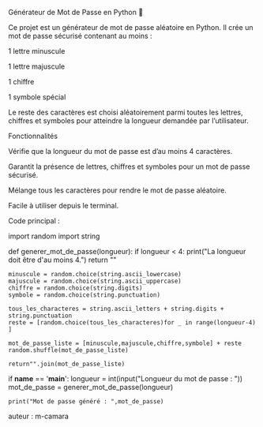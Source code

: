 Générateur de Mot de Passe en Python 🔐

Ce projet est un générateur de mot de passe aléatoire en Python. Il crée un mot de passe sécurisé contenant au moins :

1 lettre minuscule

1 lettre majuscule

1 chiffre

1 symbole spécial

Le reste des caractères est choisi aléatoirement parmi toutes les lettres, chiffres et symboles pour atteindre la longueur demandée par l’utilisateur.

Fonctionnalités

Vérifie que la longueur du mot de passe est d’au moins 4 caractères.

Garantit la présence de lettres, chiffres et symboles pour un mot de passe sécurisé.

Mélange tous les caractères pour rendre le mot de passe aléatoire.

Facile à utiliser depuis le terminal.

Code principal : 

import random
import string


def generer_mot_de_passe(longueur):
    if longueur < 4:
        print("La longueur doit être d'au moins 4.")
        return ""
    
    
    minuscule = random.choice(string.ascii_lowercase)
    majuscule = random.choice(string.ascii_uppercase)
    chiffre = random.choice(string.digits)
    symbole = random.choice(string.punctuation)
    
    tous_les_characteres = string.ascii_letters + string.digits + string.punctuation
    reste = [random.choice(tous_les_characteres)for _ in range(longueur-4) ]
    
    mot_de_passe_liste = [minuscule,majuscule,chiffre,symbole] + reste
    random.shuffle(mot_de_passe_liste)
    
    return"".join(mot_de_passe_liste)

if __name__ == '__main__':
    longueur = int(input("Longueur du mot de passe : "))
    mot_de_passe = generer_mot_de_passe(longueur)
    
    print("Mot de passe généré : ",mot_de_passe)

 auteur : m-camara
